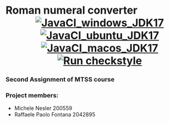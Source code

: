 
#  Roman numeral converter <div align="center"> [![JavaCI_windows_JDK17](https://github.com/obviouslynotraffa/Roman-Numeral-Converter/actions/workflows/JavaCI_windows_JDK17.yml/badge.svg)](https://github.com/obviouslynotraffa/Roman-Numeral-Converter/actions/workflows/JavaCI_windows_JDK17.yml) [![JavaCI_ubuntu_JDK17](https://github.com/obviouslynotraffa/Roman-Numeral-Converter/actions/workflows/JavaCI_ubuntu_JDK17.yml/badge.svg)](https://github.com/obviouslynotraffa/Roman-Numeral-Converter/actions/workflows/JavaCI_ubuntu_JDK17.yml) [![JavaCI_macos_JDK17](https://github.com/obviouslynotraffa/Roman-Numeral-Converter/actions/workflows/JavaCI_macos_JDK17.yml/badge.svg)](https://github.com/obviouslynotraffa/Roman-Numeral-Converter/actions/workflows/JavaCI_macos_JDK17.yml)  [![Run checkstyle](https://github.com/obviouslynotraffa/Roman-Numeral-Converter/actions/workflows/checkstyle.yml/badge.svg)](https://github.com/obviouslynotraffa/Roman-Numeral-Converter/actions/workflows/checkstyle.yml) </div>



### Second Assignment of MTSS course

### Project members:
- Michele Nesler 200559 
- Raffaele Paolo Fontana 2042895 

